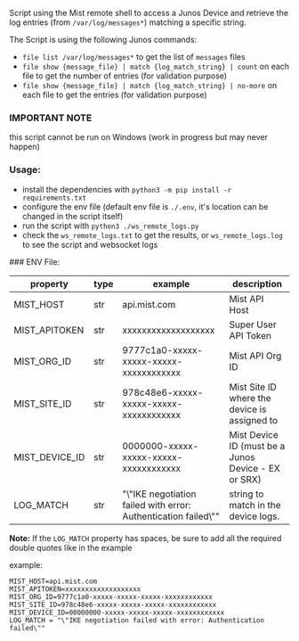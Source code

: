 Script using the Mist remote shell to access a Junos Device and retrieve the log entries (from `/var/log/messages*`) matching a specific string.

The Script is using the following Junos commands:
* `file list /var/log/messages*` to get the list of `messages` files
* `file show {message_file} | match {log_match_string} | count` on each file to get the number of entries (for validation purpose)
* `file show {message_file} | match {log_match_string} | no-more` on each file to get the entries (for validation purpose)

### IMPORTANT NOTE
this script cannot be run on Windows (work in progress but may never happen)

### Usage:
* install the dependencies with `python3 -m pip install -r requirements.txt`
* configure the env file (default env file is `./.env`, it's location can be changed in the script itself)
* run the script with `python3 ./ws_remote_logs.py`
* check the `ws_remote_logs.txt` to get the results, or `ws_remote_logs.log` to see the script and websocket logs

### ENV File:

| property | type | example | description |
| --- | --- | --- | --- |
| MIST_HOST | str | api.mist.com | Mist API Host |
| MIST_APITOKEN | str | xxxxxxxxxxxxxxxxxxx | Super User API Token |
| MIST_ORG_ID | str | 9777c1a0-xxxxx-xxxxx-xxxxx-xxxxxxxxxxxx | Mist API Org ID |
| MIST_SITE_ID | str | 978c48e6-xxxxx-xxxxx-xxxxx-xxxxxxxxxxxx | Mist Site ID where the device is assigned to |
| MIST_DEVICE_ID | str | 0000000-xxxxx-xxxxx-xxxxx-xxxxxxxxxxxx | Mist Device ID (must be a Junos Device - EX or SRX) |
| LOG_MATCH | str | "\\"IKE negotiation failed with error: Authentication failed\\"" | string to match in the device logs. |

**Note:**
If the `LOG_MATCH` property has spaces, be sure to add all the required double quotes like in the example

example:
```
MIST_HOST=api.mist.com
MIST_APITOKEN=xxxxxxxxxxxxxxxxxxx
MIST_ORG_ID=9777c1a0-xxxxx-xxxxx-xxxxx-xxxxxxxxxxxx
MIST_SITE_ID=978c48e6-xxxxx-xxxxx-xxxxx-xxxxxxxxxxxx
MIST_DEVICE_ID=00000000-xxxxx-xxxxx-xxxxx-xxxxxxxxxxxx
LOG_MATCH = "\"IKE negotiation failed with error: Authentication failed\""
```
